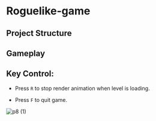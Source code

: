 # Roguelike-game

## Project Structure

## Gameplay

## Key Control:

* Press `R` to stop render animation when level is loading.

* Press `F` to quit game.


![p8 (1)](https://user-images.githubusercontent.com/64794482/173077624-fc80427d-70c4-4c28-94fa-89c4ff9f3bf1.jpg)
